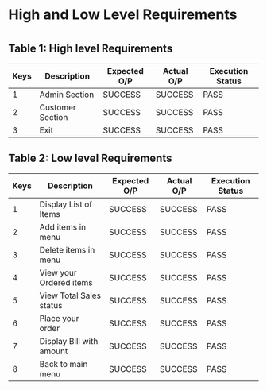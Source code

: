 <h1> High and Low Level Requirements<h1>
 

## Table 1: High level Requirements


| **Keys**|**Description**      |**Expected O/P** | **Actual O/P** | Execution Status |
|---------|---------------------|-----------------|----------------|------------------|
|1        | Admin Section        | SUCCESS         | SUCCESS        | PASS	            |
|2        | Customer Section    | SUCCESS         | SUCCESS        | PASS	            |
|3        | Exit                | SUCCESS         | SUCCESS        | PASS	            |

 
## Table 2: Low level Requirements

 
| **Keys**|**Description**         |**Expected O/P** | **Actual O/P** | Execution Status |
|---------|-------------------------|-----------------|----------------|------------------|
|1        | Display List of Items   | SUCCESS         | SUCCESS        | PASS	            |
|2        | Add items in menu       | SUCCESS         | SUCCESS        | PASS	            |
|3        | Delete items in menu    | SUCCESS         | SUCCESS        | PASS	            |
|4        | View your Ordered items | SUCCESS         | SUCCESS        | PASS	            |
|5        | View Total Sales status | SUCCESS         | SUCCESS        | PASS	            |
|6        | Place your order        | SUCCESS         | SUCCESS        | PASS	            |
|7        | Display Bill with amount| SUCCESS         | SUCCESS        | PASS	            |
|8        | Back to main menu       | SUCCESS         | SUCCESS        | PASS	            |

 
 
